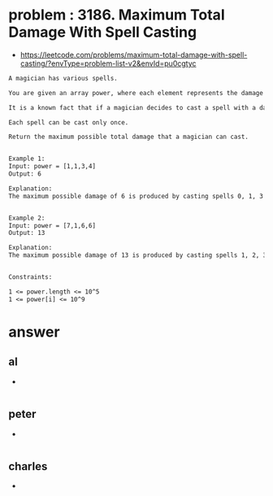 # problem : 3186. Maximum Total Damage With Spell Casting
- https://leetcode.com/problems/maximum-total-damage-with-spell-casting/?envType=problem-list-v2&envId=pu0cgtyc

```txt
A magician has various spells.

You are given an array power, where each element represents the damage of a spell. Multiple spells can have the same damage value.

It is a known fact that if a magician decides to cast a spell with a damage of power[i], they cannot cast any spell with a damage of power[i] - 2, power[i] - 1, power[i] + 1, or power[i] + 2.

Each spell can be cast only once.

Return the maximum possible total damage that a magician can cast.


Example 1:
Input: power = [1,1,3,4]
Output: 6

Explanation:
The maximum possible damage of 6 is produced by casting spells 0, 1, 3 with damage 1, 1, 4.


Example 2:
Input: power = [7,1,6,6]
Output: 13

Explanation:
The maximum possible damage of 13 is produced by casting spells 1, 2, 3 with damage 1, 6, 6.


Constraints:

1 <= power.length <= 10^5
1 <= power[i] <= 10^9
```

# answer

## al
-
```python
```


## peter
- 
```python
```


## charles
- 
```python
```
